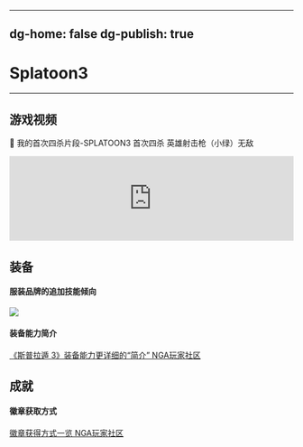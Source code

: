  ---
dg-home: false
dg-publish: true
---
# Splatoon3
***
## 游戏视频

🔫 我的首次四杀片段-SPLATOON3 首次四杀 英雄射击枪（小绿）无敌
<iframe src="https://player.bilibili.com/player.html?bvid=BV1CG4y1s7eF&page=1&high_quality=1&danmaku=0" allowfullscreen="allowfullscreen" width="100%"  scrolling="no" frameborder="0" sandbox="allow-top-navigation allow-same-origin allow-forms allow-scripts"></iframe>

## 装备
#### 服装品牌的追加技能倾向
![](https://s2.loli.net/2022/09/27/RvnlHANjJBfzro4.jpg)

#### 装备能力简介
[《斯普拉遁 3》装备能力更详细的“简介” NGA玩家社区](https://bbs.nga.cn/read.php?tid=33471675)

## 成就
#### 徽章获取方式
[徽章获得方式一览 NGA玩家社区](https://bbs.nga.cn/read.php?tid=33475940)
